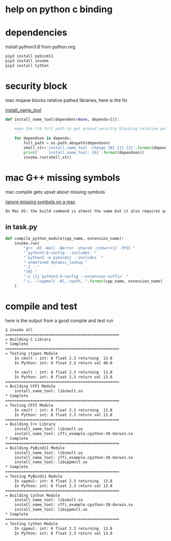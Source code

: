 # help on python c binding

# dependencies

install python3.8 from python.org

```bash
pip3 install pybind11
pip3 install invoke
pip3 install Cython
```

# security block
mac mojave blocks relative pathed libraries, here is the fix

[install_name_tool](https://stackoverflow.com/questions/33281753/unsafe-use-of-relative-rpath-libboost-dylib-when-making-boost-python-helloword-d)
```python
def install_name_tool(dependent=None, depends=[]):
    '''
    make the lib full path to get around security blocking relative paths
    '''
    for dependson in depends:
        full_path = os.path.abspath(dependson)
        shell_str='install_name_tool -change {0} {1} {2}'.format(dependson, full_path, dependent)
        print('    install_name_tool: {0}'.format(dependson))
        invoke.run(shell_str)
```


# mac G++ missing symbols
mac compile gets upset about missing symbols

[ignore missing symbols on a mac](https://pybind11.readthedocs.io/en/stable/compiling.html)
```html
On Mac OS: the build command is almost the same but it also requires passing the -undefined dynamic_lookup flag so as to ignore missing symbols when building the module:
```

## in task.py
```python
def compile_python_module(cpp_name, extension_name):
    invoke.run(
        "g++ -O3 -Wall -Werror -shared -std=c++11 -fPIC "
        "`python3.8-config --includes` "
        "`python3 -m pybind11 --includes` "
        "-undefined dynamic_lookup "
        "-I . "
        "{0} "
        "-o {1}`python3.8-config --extension-suffix` "
        "-L. -lcppmult -Wl,-rpath,.".format(cpp_name, extension_name)
    )
```


# compile and test
here is the output from a good compile and test run

```bash
$ invoke all
==================================================
= Building C Library 
* Complete
==================================================
= Testing ctypes Module 
    In cmult : int: 6 float 2.3 returning  13.8
    In Python: int: 6 float 2.3 return val 48.0

    In cmult : int: 6 float 2.3 returning  13.8
    In Python: int: 6 float 2.3 return val 13.8
==================================================
= Building CFFI Module 
    install_name_tool: libcmult.so
* Complete
==================================================
= Testing CFFI Module 
    In cmult : int: 6 float 2.3 returning  13.8
    In Python: int: 6 float 2.3 return val 13.8
==================================================
= Building C++ Library 
    install_name_tool: libcmult.so
    install_name_tool: cffi_example.cpython-38-darwin.so
* Complete
==================================================
= Building PyBind11 Module 
    install_name_tool: libcmult.so
    install_name_tool: cffi_example.cpython-38-darwin.so
    install_name_tool: libcppmult.so
* Complete
==================================================
= Testing PyBind11 Module 
    In cppmul: int: 6 float 2.3 returning  13.8
    In Python: int: 6 float 2.3 return val 13.8
==================================================
= Building Cython Module 
    install_name_tool: libcmult.so
    install_name_tool: cffi_example.cpython-38-darwin.so
    install_name_tool: libcppmult.so
* Complete
==================================================
= Testing Cython Module 
    In cppmul: int: 6 float 2.3 returning  13.8
    In Python: int: 6 float 2.3 return val 13.8

```

